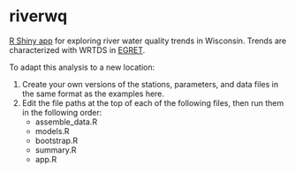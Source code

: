# riverwq
[R Shiny app](https://wisconsindnr.shinyapps.io/riverwq/) for exploring river water quality trends in Wisconsin. Trends are characterized with WRTDS in [EGRET](https://github.com/USGS-R/EGRET).

To adapt this analysis to a new location:
1. Create your own versions of the stations, parameters, and data files in the same format as the examples here.
2. Edit the file paths at the top of each of the following files, then run them in the following order:
    - assemble_data.R
    - models.R
    - bootstrap.R
    - summary.R
    - app.R
